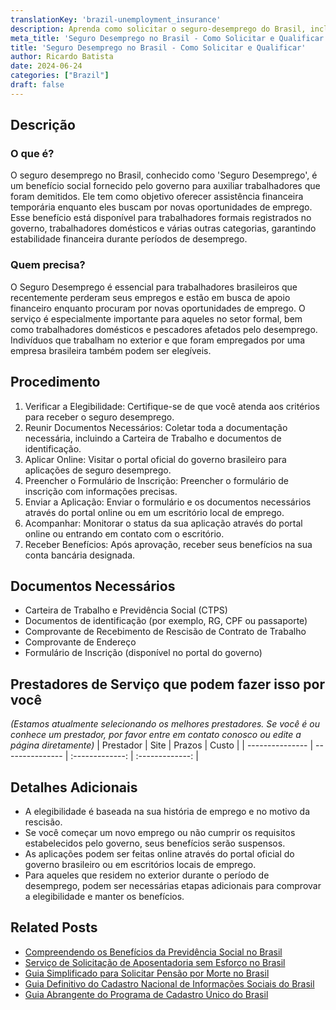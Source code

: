 ```yaml
---
translationKey: 'brazil-unemployment_insurance'
description: Aprenda como solicitar o seguro-desemprego do Brasil, incluindo elegibilidade e documentos necessários para garantir assistência financeira.
meta_title: 'Seguro Desemprego no Brasil - Como Solicitar e Qualificar'
title: 'Seguro Desemprego no Brasil - Como Solicitar e Qualificar'
author: Ricardo Batista
date: 2024-06-24
categories: ["Brazil"]
draft: false
---
```


## Descrição
### O que é?
O seguro desemprego no Brasil, conhecido como 'Seguro Desemprego', é um benefício social fornecido pelo governo para auxiliar trabalhadores que foram demitidos. Ele tem como objetivo oferecer assistência financeira temporária enquanto eles buscam por novas oportunidades de emprego. Esse benefício está disponível para trabalhadores formais registrados no governo, trabalhadores domésticos e várias outras categorias, garantindo estabilidade financeira durante períodos de desemprego.

### Quem precisa?
O Seguro Desemprego é essencial para trabalhadores brasileiros que recentemente perderam seus empregos e estão em busca de apoio financeiro enquanto procuram por novas oportunidades de emprego. O serviço é especialmente importante para aqueles no setor formal, bem como trabalhadores domésticos e pescadores afetados pelo desemprego. Indivíduos que trabalham no exterior e que foram empregados por uma empresa brasileira também podem ser elegíveis.

## Procedimento

1. Verificar a Elegibilidade: Certifique-se de que você atenda aos critérios para receber o seguro desemprego.
2. Reunir Documentos Necessários: Coletar toda a documentação necessária, incluindo a Carteira de Trabalho e documentos de identificação.
3. Aplicar Online: Visitar o portal oficial do governo brasileiro para aplicações de seguro desemprego.
4. Preencher o Formulário de Inscrição: Preencher o formulário de inscrição com informações precisas.
5. Enviar a Aplicação: Enviar o formulário e os documentos necessários através do portal online ou em um escritório local de emprego.
6. Acompanhar: Monitorar o status da sua aplicação através do portal online ou entrando em contato com o escritório.
7. Receber Benefícios: Após aprovação, receber seus benefícios na sua conta bancária designada.

## Documentos Necessários

- Carteira de Trabalho e Previdência Social (CTPS)
- Documentos de identificação (por exemplo, RG, CPF ou passaporte)
- Comprovante de Recebimento de Rescisão de Contrato de Trabalho
- Comprovante de Endereço
- Formulário de Inscrição (disponível no portal do governo)

## Prestadores de Serviço que podem fazer isso por você
_(Estamos atualmente selecionando os melhores prestadores. Se você é ou conhece um prestador, por favor entre em contato conosco ou edite a página diretamente)_
| Prestador        |     Site     |     Prazos    |       Custo      |
| --------------- | --------------- |  :-------------: | :-------------: |

## Detalhes Adicionais

- A elegibilidade é baseada na sua história de emprego e no motivo da rescisão.
- Se você começar um novo emprego ou não cumprir os requisitos estabelecidos pelo governo, seus benefícios serão suspensos.
- As aplicações podem ser feitas online através do portal oficial do governo brasileiro ou em escritórios locais de emprego.
- Para aqueles que residem no exterior durante o período de desemprego, podem ser necessárias etapas adicionais para comprovar a elegibilidade e manter os benefícios.
## Related Posts

- [Compreendendo os Benefícios da Previdência Social no Brasil](https://tramitit.com/pt/guides/brazil/previd%C3%AAncia_social/)
- [Serviço de Solicitação de Aposentadoria sem Esforço no Brasil](https://tramitit.com/pt/guides/brazil/solicita%C3%A7%C3%A3o_de_aposentadoria/)
- [Guia Simplificado para Solicitar Pensão por Morte no Brasil](https://tramitit.com/pt/guides/brazil/solicita%C3%A7%C3%A3o_de_pens%C3%A3o_por_morte/)
- [Guia Definitivo do Cadastro Nacional de Informações Sociais do Brasil](https://tramitit.com/pt/guides/brazil/cadastro_nacional_de_informa%C3%A7%C3%B5es_sociais/)
- [Guia Abrangente do Programa de Cadastro Único do Brasil](https://tramitit.com/pt/guides/brazil/cadastro_%C3%BAnico/)